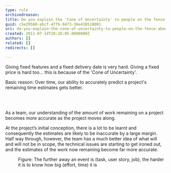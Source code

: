 ```yaml
---
type: rule
archivedreason: 
title: Do you explain the 'Cone of Uncertainty' to people on the fence about Agile?
guid: c5e29560-ebcf-47fb-9473-36e418510001
uri: do-you-explain-the-cone-of-uncertainty-to-people-on-the-fence-about-agile
created: 2011-07-14T20:28:05.0000000Z
authors: []
related: []
redirects: []

---
```




  <p>Giving fixed features and a fixed delivery date is very hard. Giving a fixed price is hard too... this is because of the 'Cone of Uncertainty'.</p>
<p>Basic reason&#58; Over time, our ability to accurately predict a project's remaining time estimates gets better. </p>

<br><excerpt class='endintro'></excerpt><br>

  <p>As a team, our understanding of the amount of work remaining on a project becomes more accurate as the project moves along.</p>
<p>At the project’s initial conception, there is a lot to be learnt and consequently the estimates are likely to be inaccurate by a large margin. Half way through, however, the team has a much better idea of what will and will not be in scope, the technical issues are starting to get ironed out, and the estimates of the work now remaining become far more accurate.</p>
<dl class="image">
    <dt><img border="0" src="/Management/RulesToBetterProjectManagement/PublishingImages/Cone-of-Uncertainty.jpg" alt="" /></dt>
    <dd>Figure&#58; The further away an event is (task, user story, job), the harder it is to know how big (effort, time) it is</dd>
</dl>




